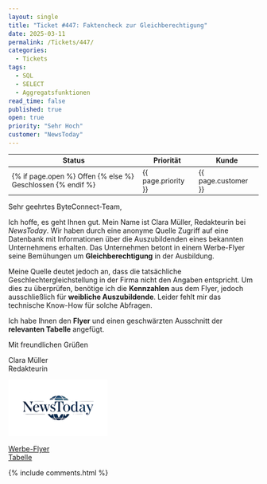 ```yaml
---
layout: single
title: "Ticket #447: Faktencheck zur Gleichberechtigung"
date: 2025-03-11
permalink: /Tickets/447/
categories:
  - Tickets
tags:
  - SQL
  - SELECT
  - Aggregatsfunktionen
read_time: false
published: true
open: true
priority: "Sehr Hoch"
customer: "NewsToday"
---
```


| Status | Priorität | Kunde |
|--------|----------|--------|
| {% if page.open %} Offen {% else %} Geschlossen {% endif %} | {{ page.priority }} | {{ page.customer }} |

Sehr geehrtes ByteConnect-Team,

Ich hoffe, es geht Ihnen gut. Mein Name ist Clara Müller, Redakteurin bei *NewsToday*. Wir haben durch eine anonyme Quelle Zugriff auf eine Datenbank mit Informationen über die Auszubildenden eines bekannten Unternehmens erhalten. Das Unternehmen betont in einem Werbe-Flyer seine Bemühungen um **Gleichberechtigung** in der Ausbildung.

Meine Quelle deutet jedoch an, dass die tatsächliche Geschlechtergleichstellung in der Firma nicht den Angaben entspricht. Um dies zu überprüfen, benötige ich die **Kennzahlen** aus dem Flyer, jedoch ausschließlich für **weibliche Auszubildende**. Leider fehlt mir das technische Know-How für solche Abfragen.

Ich habe Ihnen den **Flyer** und einen geschwärzten Ausschnitt der **relevanten Tabelle** angefügt.

Mit freundlichen Grüßen

Clara Müller  
Redakteurin  

<img src="/assets/images/NewsToday.png" width="200"/>


[Werbe-Flyer](/assets/images/Flyer.pdf)  
[Tabelle](/assets/images/Auszubildende.pdf)

{% include comments.html %}